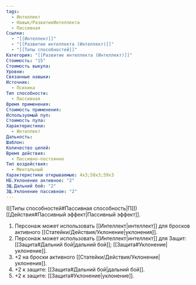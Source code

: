 ```yaml
---
tags:
  - Интеллект
  - Навык/РазвитиеИнтеллекта
  - Пассивная
Ссылки:
  - "[[Интеллект]]"
  - "[[Развитие интеллекта (Интеллект)]]"
  - "[[Типы способностей]]"
Категория: "[[Развитие интеллекта (Интеллект)]]"
Стоимость: "15"
Стоимость выкупа: 
Уровни: 
Связанные навыки: 
Источник:
  - Психика
Тип способности:
  - Пассивная
Время применения: 
Стоимость применения: 
Используемый пул: 
Стоимость пула: 
Характеристики:
  - Интеллект
Дальность: 
Шаблон: 
Количество целей: 
Время действия:
  - Пассивно-постоянно
Тип воздействия:
  - Ментальный
Характеристики открываемые: 4x3;58x3;59x3
НБ.Уклонение активное: "2"
ЗЩ.Дальний бой: "2"
ЗЩ.Уклонение пассивное: "2"
---
```

([[Типы способностей#Пассивная способность|П]]) [[Действия#Пассивный эффект|Пассивный эффект]]. 

1. Персонаж может использовать [[Интеллект|интеллект]] для бросков активного [[Статейки/Действия/Уклонение|уклонения]].
2. Персонаж может использовать [[Интеллект|интеллект]] для Защит: [[Защита#Дальний бой|дальний бой]]; [[Защита#Уклонение|уклонение]].
3. +2 на броски активного [[Статейки/Действия/Уклонение|уклонения]].
4. +2 к защите: [[Защита#Дальний бой|дальний бой]].
5. +2 к защите: [[Защита#Уклонение|уклонение]].